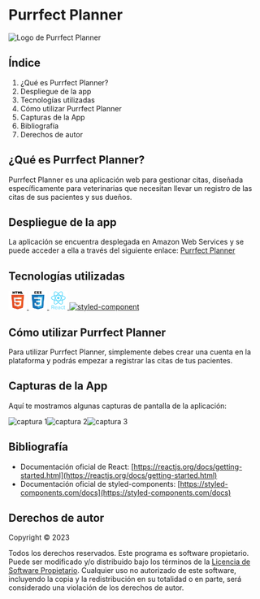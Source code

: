 # Purrfect Planner

![Logo de Purrfect Planner](https://user-images.githubusercontent.com/100948149/221548576-d17bc00e-6bfa-4718-a25e-d3a56f2556f5.png)

## Índice
1. ¿Qué es Purrfect Planner?
2. Despliegue de la app
3. Tecnologías utilizadas
4. Cómo utilizar Purrfect Planner
5. Capturas de la App
6. Bibliografía
7. Derechos de autor

## ¿Qué es Purrfect Planner?

Purrfect Planner es una aplicación web para gestionar citas, diseñada específicamente para veterinarias que necesitan llevar un registro de las citas de sus pacientes y sus dueños.

## Despliegue de la app

La aplicación se encuentra desplegada en Amazon Web Services y se puede acceder a ella a través del siguiente enlace: [Purrfect Planner](https://master.d36bxx29xqc22y.amplifyapp.com/)

## Tecnologías utilizadas

<a href="https://www.w3.org/html/" target="_blank" rel="noreferrer"> <img src="https://raw.githubusercontent.com/devicons/devicon/master/icons/html5/html5-original-wordmark.svg" alt="html5" width="36" height="36" /> </a> <a href="https://www.w3schools.com/css/" target="_blank" rel="noreferrer"> <img src="https://raw.githubusercontent.com/devicons/devicon/master/icons/css3/css3-original-wordmark.svg" alt="css3" width="36" height="36" /> </a> <a href="https://reactjs.org/" target="_blank" rel="noreferrer"> <img src="https://raw.githubusercontent.com/devicons/devicon/master/icons/react/react-original-wordmark.svg" alt="react" width="36" height="36" /> </a> <a href="https://styled-components.com/" target="_blank" rel="noreferrer"> <img src="https://styled-components.com/logo.png" alt="styled-component" width="36" height="36" /> </a>

## Cómo utilizar Purrfect Planner

Para utilizar Purrfect Planner, simplemente debes crear una cuenta en la plataforma y podrás empezar a registrar las citas de tus pacientes.

## Capturas de la App

Aquí te mostramos algunas capturas de pantalla de la aplicación:

<img src="https://user-images.githubusercontent.com/100948149/221549244-98e00052-c6b4-4ac1-bb05-485f106f6d66.png" alt="captura 1" width="600" height="281"/><img src="https://user-images.githubusercontent.com/100948149/221549529-94df0c86-9f11-486f-9ca6-161d936c5b97.png" alt="captura 2" width="600" height="281"/><img src="https://user-images.githubusercontent.com/100948149/221549840-dfcb2929-f57b-401c-857b-9a880d64ee79.png" alt="captura 3" width="600" height="281"/>

## Bibliografía

- Documentación oficial de React: [https://reactjs.org/docs/getting-started.html](https://reactjs.org/docs/getting-started.html)
- Documentación oficial de styled-components: [https://styled-components.com/docs](https://styled-components.com/docs)

## Derechos de autor

Copyright © 2023

Todos los derechos reservados. Este programa es software propietario. Puede ser modificado y/o distribuido bajo los términos de la [Licencia de Software Propietario](https://es.wikipedia.org/wiki/Licencia_de_software#:~:text=Licencia%20de%20software%20de%20c%C3%B3digo%20cerrado.%20Estas%20licencias,general%20cualquier%20otra%20consideraci%C3%B3n%20que%20se%20estime%20necesaria.). Cualquier uso no autorizado de este software, incluyendo la copia y la redistribución en su totalidad o en parte, será considerado una violación de los derechos de autor.
